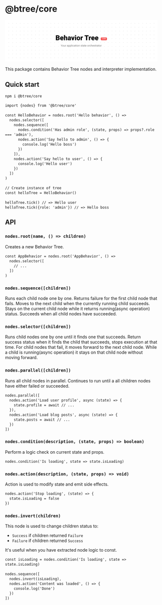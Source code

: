# @btree/core

![](../../art/banner-core.png)

This package contains Behavior Tree nodes and interpreter implementation.

## Quick start

```sh
npm i @btree/core
```


```tsx
import {nodes} from '@btree/core'

const HelloBehavior = nodes.root('Hello behavior', () =>
  nodes.selector([
    nodes.sequence([
      nodes.condition('Has admin role', (state, props) => props?.role === 'admin'),
      nodes.action('Say hello to admin', () => {
        console.log('Hello boss')
      })
    ]),
    nodes.action('Say hello to user', () => {
      console.log('Hello user')
    })
  ])
)

// Create instance of tree
const helloTree = HelloBehavior()

helloTree.tick() // => Hello user
helloTree.tick({role: 'admin'}) // => Hello boss
```


## API

### `nodes.root(name, () => children)`

Creates a new Behavior Tree.

```tsx
const AppBehavior = nodes.root('AppBehavior', () =>
  nodes.selector([
    // ...
  ])
)
```

### `nodes.sequence([children])`

Runs each child node one by one. Returns failure for the first child node that fails. Moves to the next child when the currently running child succeeds. Stays on the current child node while it returns running(async operation) status. Succeeds when all child nodes have succeeded.

### `nodes.selector([children])`

Runs child nodes one by one until it finds one that succeeds. Return success status when it finds the child that succeeds, stops execution at that time. For child nodes that fail, it moves forward to the next child node. While a child is running(async operation) it stays on that child node without moving forward.

### `nodes.parallel([children])`

Runs all child nodes in parallel. Continues to run until a all children nodes have either failed or succeeded.

```tsx
nodes.parallel([
  nodes.action('Load user profile', async (state) => {
    state.profile = await // ...
  }),
  nodes.action('Load blog posts', async (state) => {
    state.posts = await // ...
  })
])
```

### `nodes.condition(description, (state, props) => boolean)`

Perform a logic check on current state and props.

```tsx
nodes.condition('Is loading', state => state.isLoading)
```

### `nodes.action(description, (state, props) => void)`

Action is used to modify state and emit side effects.

```tsx
nodes.action('Stop loading', (state) => {
  state.isLoading = false
})
```

### `nodes.invert(children)`

This node is used to change children status to:
- `Success` if children returned `Failure`
- `Failure` if children returned `Success`

It's useful when you have extracted node logic to const.

```tsx
const isLoading = nodes.condition('Is loading', state => state.isLoading)

nodes.sequence([
  nodes.invert(isLoading),
  nodes.action('Content was loaded', () => {
    console.log('Done')
  })
])
```
